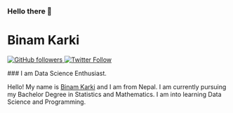 


### Hello there 👋

<!--
**Explorer720/Explorer720** is a ✨ _special_ ✨ repository because its `README.md` (this file) appears on your GitHub profile.

Here are some ideas to get you started:

- 🔭 I’m currently working on ...
- 🌱 I’m currently learning ...
- 👯 I’m looking to collaborate on ...
- 🤔 I’m looking for help with ...
- 💬 Ask me about ...
- 📫 How to reach me: ...
- 😄 Pronouns: ...
- ⚡ Fun fact: ...
-->

# Binam Karki
<p>
  <a href="https://github.com/Explorer720?tab=followers">
    <img alt="GitHub followers" src="https://img.shields.io/github/followers/Explorer720?style=for-the-badge">
  </a>
  <a href="https:??twitter.com/binamkarki222@gmail.com?tab=followers">
    <img alt="Twitter Follow" src="https://img.shields.io/twitter/follow/binamkarki222?style=for-the-badge">
  </a>
</p>
### I am Data Science Enthusiast.

Hello! My name is [Binam Karki](https://binamkarki.com.np/) and I am from Nepal. I am currently pursuing my Bachelor Degree in Statistics and Mathematics. I am into learning Data Science and Programming.


